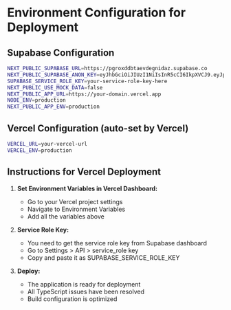 # Environment Configuration for Deployment

## Supabase Configuration
```bash
NEXT_PUBLIC_SUPABASE_URL=https://pgroxddbtaevdegnidaz.supabase.co
NEXT_PUBLIC_SUPABASE_ANON_KEY=eyJhbGciOiJIUzI1NiIsInR5cCI6IkpXVCJ9.eyJpc3MiOiJzdXBhYmFzZSIsInJlZiI6InBncm94ZGRidGFldmRlZ25pZGF6Iiwicm9sZSI6ImFub24iLCJpYXQiOjE3NTk5NTgzNzMsImV4cCI6MjA3NTUzNDM3M30.ZeNq9j3n6JZ1dVgnfZ8rjxsIu9kC7tk07DKspEoqEnU
SUPABASE_SERVICE_ROLE_KEY=your-service-role-key-here
NEXT_PUBLIC_USE_MOCK_DATA=false
NEXT_PUBLIC_APP_URL=https://your-domain.vercel.app
NODE_ENV=production
NEXT_PUBLIC_APP_ENV=production
```

## Vercel Configuration (auto-set by Vercel)
```bash
VERCEL_URL=your-vercel-url
VERCEL_ENV=production
```

## Instructions for Vercel Deployment

1. **Set Environment Variables in Vercel Dashboard:**
   - Go to your Vercel project settings
   - Navigate to Environment Variables
   - Add all the variables above

2. **Service Role Key:**
   - You need to get the service role key from Supabase dashboard
   - Go to Settings > API > service_role key
   - Copy and paste it as SUPABASE_SERVICE_ROLE_KEY

3. **Deploy:**
   - The application is ready for deployment
   - All TypeScript issues have been resolved
   - Build configuration is optimized
